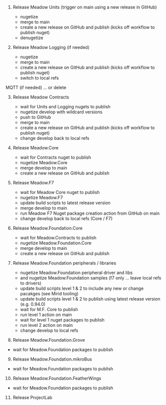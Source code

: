1. Release Meadow Units (trigger on main using a new release in GitHub)
	- nugetize
 	- merge to main
	- create a new release on GitHub and publish (kicks off workflow to publish nuget)
	- denugetize

2. Release Meadow Logging (if needed) 
	- nugetize
	- merge to main
	- create a new release on GitHub and publish (kicks off workflow to publish nuget)
	- switch to local refs

MQTT (if needed) ... or delete

3. Release Meadow Contracts 
	- wait for Units and Logging nugets to publish
	- nugetize develop with wildcard versions
	- push to GitHub
	- merge to main
	- create a new release on GitHub and publish (kicks off workflow to publish nuget)
	- change develop back to local refs

4. Release Meadow.Core
	- wait for Contracts nuget to publish
	- nugetize Meadow.Core
	- merge develop to main
	- create a new release on GitHub and publish
	
5. Release Meadow.F7
	- wait for Meadow Core nuget to publish
	- nugetize Meadow.F7
	- update build scripts to latest release version
	- merge develop to main
	- run Meadow F7 Nuget package creation action from GitHub on main
	- change develop back to local refs (Core / F7)

6. Release Meadow.Foundation.Core
	- wait for Meadow.Contracts to publish
	- nugetize Meadow.Foundation.Core
	- merge develop to main
	- create a new release on GitHub and publish

7. Release Meadow.Foundation peripherals / libraries
	- nugetize Meadow.Foundation peripheral driver and libs 
	- and nugetize Meadow.Foundation samples (f7 only ... leave local refs to drivers)
	- update build scripts level 1 & 2 to include any new or change pacakges (see Mirid tooling)
	- update build scripts level 1 & 2 to publish using latest release version (e.g. 0.94.0)
	- wait for M.F. Core to publish
	- run level 1 action on main
	- wait for level 1 nuget packages to publish
	- run level 2 action on main
	- change develop to local refs


8. Release Meadow.Foundation.Grove
- wait for Meadow.Foundation packages to publish


9. Release Meadow.Foundation.mikroBus
- wait for Meadow.Foundation packages to publish


10. Release Meadow.Foundation.FeatherWings
- wait for Meadow.Foundation packages to publish

11. Release ProjectLab